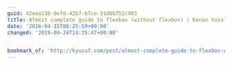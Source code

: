 ```yaml
---
guid: 42eea136-9efd-42b7-b7ce-31d66752c993
title: Almost complete guide to flexbox (without flexbox) | Kenan Yusuf
date: '2016-04-15T08:25:59+00:00'
changed: '2019-09-24T14:35:47+00:00'


bookmark_of: 'http://kyusuf.com/post/almost-complete-guide-to-flexbox-without-flexbox'
---
```




